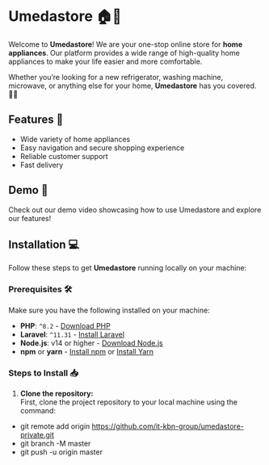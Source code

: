 # Umedastore 🏠🛒

Welcome to **Umedastore**! We are your one-stop online store for **home appliances**. Our platform provides a wide range of high-quality home appliances to make your life easier and more comfortable.

Whether you’re looking for a new refrigerator, washing machine, microwave, or anything else for your home, **Umedastore** has you covered. 🚪🔌

## Features 🌟
- Wide variety of home appliances
- Easy navigation and secure shopping experience
- Reliable customer support
- Fast delivery

## Demo 🎥
Check out our demo video showcasing how to use Umedastore and explore our features!

## Installation 💻

Follow these steps to get **Umedastore** running locally on your machine:

### Prerequisites 🛠️
Make sure you have the following installed on your machine:

- **PHP**: `^8.2` - [Download PHP](https://www.php.net/downloads.php)
- **Laravel**: `^11.31` - [Install Laravel](https://laravel.com/docs/11.x/installation)
- **Node.js**: v14 or higher - [Download Node.js](https://nodejs.org/)
- **npm** or **yarn** - [Install npm](https://www.npmjs.com/get-npm) or [Install Yarn](https://yarnpkg.com/getting-started/install)

### Steps to Install 📥

1. **Clone the repository:**  
First, clone the project repository to your local machine using the command:
-  git remote add origin https://github.com/it-kbn-group/umedastore-private.git
- git branch -M master
- git push -u origin master